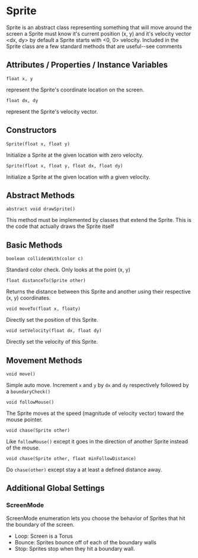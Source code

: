# Sprite
Sprite is an abstract class representing something that will move around the screen a Sprite must know it's current position (x, y) and it's velocity vector <dx, dy> by default a Sprite starts with <0, 0> velocity. 
Included in the Sprite class are a few standard methods that are useful--see comments

## Attributes / Properties / Instance Variables
```
float x, y
```
represent the Sprite's coordinate location on the screen.
```
float dx, dy
```  
represent the Sprite's velocity vector.

## Constructors
```
Sprite(float x, float y)
```
Initialize a Sprite at the given location with zero velocity.

```
Sprite(float x, float y, float dx, float dy)
```
Initialize a Sprite at the given location with a given velocity.

## Abstract Methods
```
abstract void drawSprite()
```
This method must be implemented by classes that extend the Sprite. This is the code that actually draws the Sprite itself

## Basic Methods
```
boolean collidesWith(color c)
```
Standard color check.  Only looks at the point (x, y)

```
float distanceTo(Sprite other)
```
Returns the distance between this Sprite and another using their respective (x, y) coordinates.

```
void moveTo(float x, floaty)
```
Directly set the position of this Sprite.

```
void setVelocity(float dx, float dy)
```
Directly set the velocity of this Sprite.

## Movement Methods
```
void move()
```
Simple auto move.  Increment `x` and `y` by `dx` and `dy` respectively followed by a `boundaryCheck()`

```
void followMouse()
```
The Sprite moves at the speed (magnitude of velocity vector) toward the mouse pointer.

```
void chase(Sprite other)
```
Like `followMouse()` except it goes in the direction of another Sprite instead of the mouse.

```
void chase(Sprite other, float minFollowDistance)
```
Do `chase(other)` except stay a at least a defined distance away.

## Additional Global Settings
### ScreenMode
ScreenMode enumeration lets you choose the behavior of Sprites that hit the boundary of the screen.
* Loop:  Screen is a Torus
* Bounce:  Sprites bounce off of each of the boundary walls
* Stop:  Sprites stop when they hit a boundary wall.
